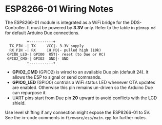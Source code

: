 # ESP8266-01 Wiring Notes

The ESP8266-01 module is integrated as a WiFi bridge for the DDS-Controller. It must be powered by **3.3V** only. Refer to the table in `pinmap.md` for default Arduino Due connections.

```
          +-----------+
  TX_PIN -| TX     VCC|- 3.3V supply
  RX_PIN -| RX     CH_PD|- pulled high (10k)
 GPIO0_LED-| GPIO0  RST|- reset (to Due or RC)
 GPIO2_CMD-| GPIO2  GND|- GND
          +-----------+
```

- **GPIO2_CMD** (GPIO2) is wired to an available Due pin (default 24). It allows the ESP to signal or send commands.
- **GPIO0_LED** (GPIO0) controls a WiFi status LED whenever OTA updates are enabled. Otherwise this pin remains un-driven so the Arduino Due can repurpose it.
- UART pins start from Due pin **20** upward to avoid conflicts with the LCD shield.

Use level shifting if any connection might expose the ESP8266-01 to 5V. See the in-code comments in `firmware/esp/main.cpp` for further notes.
